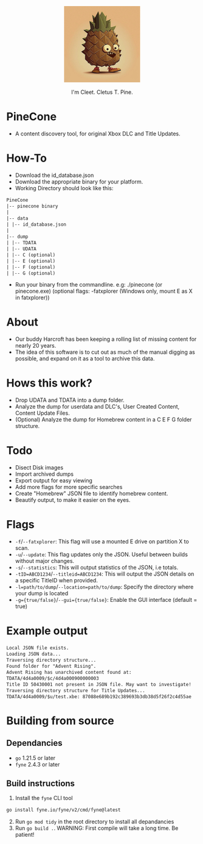 <p align="center">
  <img src="https://raw.githubusercontent.com/MrMilenko/PineCone/main/images/cleet.png "width="200" />
</p>
<p align="center">I'm Cleet. Cletus T. Pine.</p>

# PineCone

* A content discovery tool, for original Xbox DLC and Title Updates.

# How-To

* Download the id_database.json
* Download the appropriate binary for your platform.
* Working Directory should look like this:

```
PineCone
|-- pinecone binary
|
|-- data
| |-- id_database.json
|
|-- dump
| |-- TDATA
| |-- UDATA
| |-- C (optional)
| |-- E (optional)
| |-- F (optional)
| |-- G (optional)
```

* Run your binary from the commandline. e.g: ./pinecone (or pinecone.exe) (optional flags: -fatxplorer (Windows only, mount E as X in fatxplorer))

# About

* Our buddy Harcroft has been keeping a rolling list of missing content for nearly 20 years.
* The idea of this software is to cut out as much of the manual digging as possible, and expand on it as a tool to archive this data.

# Hows this work?

* Drop UDATA and TDATA into a dump folder.
* Analyze the dump for userdata and DLC's, User Created Content, Content Update Files.
* (Optional) Analyze the dump for Homebrew content in a C E F G folder structure.

# Todo

* Disect Disk images
* Import archived dumps
* Export output for easy viewing
* Add more flags for more specific searches
* Create "Homebrew" JSON file to identify homebrew content.
* Beautify output, to make it easier on the eyes.

# Flags

* `-f`/`--fatxplorer`: This flag will use a mounted E drive on partition X to scan.
* `-u`/`--update`: This flag updates only the JSON. Useful between builds without major changes.
* `-s`/`--statistics`: This will output statistics of the JSON, i.e totals.
* `-tID=ABCD1234`/`--titleid=ABCD1234`: This will output the JSON details on a specific TitleID when provided.
* `-l=path/to/dump`/`--location=path/to/dump`: Specify the directory where your dump is located
* `-g={true/false}`/`--gui={true/false}`: Enable the GUI interface (default = true)

# Example output

```
Local JSON file exists.
Loading JSON data...
Traversing directory structure...
Found folder for "Advent Rising".
Advent Rising has unarchived content found at: TDATA/4d4a0009/$c/4d4a000900000003
Title ID 50430001 not present in JSON file. May want to investigate!
Traversing directory structure for Title Updates...
TDATA/4d4a0009/$u/test.xbe: 87088e689b192c389693b3db38d5f26f2c4d55ae
```

# Building from source

## Dependancies

* `go` 1.21.5 or later
* `fyne` 2.4.3 or later

## Build instructions

1. Install the `fyne` CLI tool

```sh
go install fyne.io/fyne/v2/cmd/fyne@latest
```

2. Run `go mod tidy` in the root directory to install all depandancies
3. Run `go build .`. WARNING: First compile will take a long time. Be patient!
